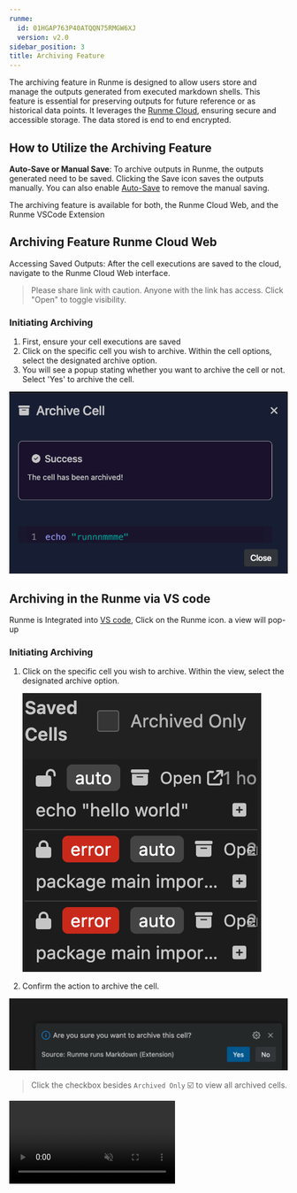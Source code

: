 ```yaml
---
runme:
  id: 01HGAP763P40ATQQN75RMGW6XJ
  version: v2.0
sidebar_position: 3
title: Archiving Feature
---
```


The archiving feature in Runme is designed to allow users store and manage the outputs generated from executed markdown shells. This feature is essential for preserving outputs for future reference or as historical data points. It leverages the [Runme Cloud](https://app.runme.dev/welcome), ensuring secure and accessible storage. The data stored is end to end encrypted.

## How to Utilize the Archiving Feature

**Auto-Save or Manual Save**: To archive outputs in Runme, the outputs generated need to be saved. Clicking the Save icon saves the outputs manually. You can also enable [Auto-Save](../configuration/auto-save) to remove the manual saving.

The archiving feature is available for both, the Runme Cloud Web, and the Runme VSCode Extension

## Archiving Feature Runme Cloud Web

Accessing Saved Outputs: After the cell executions are saved to the cloud, navigate to the Runme Cloud Web interface.

> Please share link with caution. Anyone with the link has access. Click "Open" to toggle visibility.

### Initiating Archiving

1. First, ensure your cell executions are saved
2. Click on the specific cell you wish to archive. Within the cell options, select the designated archive option.
3. You will see a popup stating whether you want to archive the cell or not. Select 'Yes' to archive the cell.

![success-archiving](../../static/img/success-archiving.png)

## Archiving in the Runme via VS code

Runme is Integrated into [VS code](../getting-started/vs-code), Click on the Runme icon. a view will pop-up

### Initiating Archiving

1. Click on the specific cell you wish to archive. Within the view, select the designated archive option.

   ![confirm-archving](../../static/img/vscode-confirm-archiving.png)

2. Confirm the action to archive the cell.

![vscode-archiving](../../static/img/vscode-archiving.png)

> Click the checkbox besides `Archived Only` ☑️ to view all archived cells.

<video autoPlay loop muted playsInline controls>
  <source src="/videos/Archiving-runme.mp4" type="video/mp4" />
  <source src="/videos/Archiving-runme.webm" type="video/webm" />
</video>
